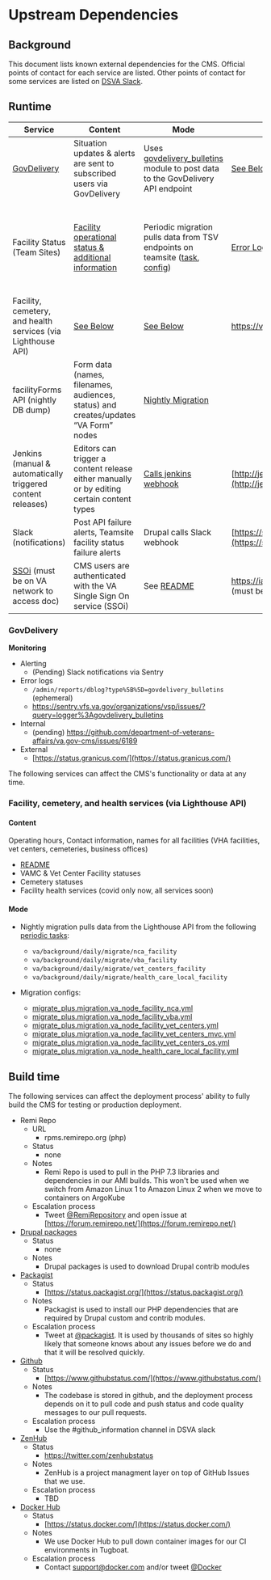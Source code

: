 # Upstream Dependencies

## Background

This document lists known external dependencies for the CMS.
Official points of contact for each service are listed.
Other points of contact for some services are listed on [DSVA Slack](https://dsva.slack.com/archives/CT4GZBM8F/p1628284192216100).

## Runtime
| Service                                                                                                                      | Content                                                                                                                                                                               | Mode                                                                                                                                                                                                                                                                | Monitoring                                                                     | Escalation Contact                                                                                                                                                                                                                      | Notes                                                                                                                                                                                                                                                                                                                                             |
|------------------------------------------------------------------------------------------------------------------------------|---------------------------------------------------------------------------------------------------------------------------------------------------------------------------------------|---------------------------------------------------------------------------------------------------------------------------------------------------------------------------------------------------------------------------------------------------------------------|--------------------------------------------------------------------------------|-----------------------------------------------------------------------------------------------------------------------------------------------------------------------------------------------------------------------------------------|---------------------------------------------------------------------------------------------------------------------------------------------------------------------------------------------------------------------------------------------------------------------------------------------------------------------------------------------------|
| [GovDelivery](https://granicus.com/solution/govdelivery/)                                                                    | Situation updates & alerts are sent to subscribed users via GovDelivery                                                                                                               | Uses [govdelivery_bulletins](https://github.com/department-of-veterans-affairs/va.gov-cms/tree/master/docroot/modules/custom/va_gov_govdelivery) module to post data to the GovDelivery API endpoint                                                                | [See Below](#govdelivery)                                           | [https://support.granicus.com/s/contactsupport](https://support.granicus.com/s/contactsupport)                                                                                                                                          |                                                                                                                                                                                                                                                                                                                                                   |
| Facility Status (Team Sites)                                                                                                 | [Facility operational status & additional information](https://github.com/department-of-veterans-affairs/va.gov-cms/blob/master/READMES/migrations-facility.md#vamc-status-migration) | Periodic migration pulls data from TSV endpoints on teamsite ([task](https://github.com/department-of-veterans-affairs/va.gov-cms/blob/master/tasks-periodic.yml#L98), [config](/config/sync/migrate_plus.migration.va_node_health_care_local_facility_status.yml)) | [Error Log](https://vaww.webops.va.gov/apps/errorlog/) (must be on VA network) | Teamsites is hosted on [EWIS](https://github.com/department-of-veterans-affairs/devops/blob/master/docs/External%20Service%20Integrations/EWIS.md). See also: [DSVA Slack](https://dsva.slack.com/archives/CT4GZBM8F/p1628284192216100) | This is intended to be phased out by the end of 2021 when VAMC migration is complete                                                                                                                                                                                                                                                              |
| Facility, cemetery, and health services (via Lighthouse API)                                                                 | [See Below](#facility-cemetery-and-health-services-via-lighthouse-api)                                                                                                                | [See Below](#facility-cemetery-and-health-services-via-lighthouse-api)                                                                                                                                                                                              | https://valighthouse.statuspage.io                                             | [#vsa-facilities slack channel](https://dsva.slack.com/archives/C0FQSS30V) - Adam Stinton                                                                                                                                               | API paths are [overridden](https://github.com/department-of-veterans-affairs/va.gov-cms/blob/master/docroot/modules/custom/va_gov_migrate/config/install/migrate_plus.migration.va_node_facility_nca.yml#L22) by [settings.php](https://github.com/department-of-veterans-affairs/va.gov-cms/blob/master/docroot/sites/default/settings.php#L146) |
| facilityForms API (nightly DB dump)                                                                                          | Form data (names, filenames, audiences, status) and creates/updates “VA Form” nodes                                                                                                   | [Nightly Migration](https://github.com/department-of-veterans-affairs/va.gov-cms/blob/master/READMES/migrations-forms.md#forms-migration)                                                                                                                           |                                                                                | #va-forms slack channel                                                                                                                                                                                                                 |                                                                                                                                                                                                                                                                                                                                                   |
| Jenkins (manual & automatically triggered content releases)                                                                  | Editors can trigger a content release either manually or by editing certain content types                                                                                             | [Calls jenkins webhook](https://github.com/department-of-veterans-affairs/va.gov-cms/blob/master/READMES/cms-content-release.md#automatic)                                                                                                                          | [http://jenkins.vfs.va.gov/computer/](http://jenkins.vfs.va.gov/computer/)     | Ops team (use #vfs-platform-support)                                                                                                                                                                                                    |                                                                                                                                                                                                                                                                                                                                                   |
| Slack (notifications)                                                                                                        | Post API failure alerts, Teamsite facility status failure alerts                                                                                                                      | Drupal calls Slack webhook                                                                                                                                                                                                                                          | [https://status.slack.com/](https://status.slack.com/)                         |                                                                                                                                                                                                                                         |                                                                                                                                                                                                                                                                                                                                                   |
| [SSOi](https://dvagov.sharepoint.com/sites/OITEPMOIAM/playbooks/Pages/IAM%20URLs.aspx) (must be on VA network to access doc) | CMS users are authenticated with the VA Single Sign On service (SSOi)                                                                                                                 | See [README](https://github.com/department-of-veterans-affairs/va.gov-cms/blob/master/READMES/cms-login.md#technical-details)                                                                                                                                       | https://iamportal.iam.va.gov/iamv2/index.php (must be on VA network)           | https://iamportal.iam.va.gov/iamv2/help/contactUs.php (must be on VA network)                                                                                                                                                           |                                                                                                                                                                                                                                                                                                                                                   |
### GovDelivery

**Monitoring**

* Alerting
   * (Pending) Slack notifications via Sentry
* Error logs
   * `/admin/reports/dblog?type%5B%5D=govdelivery_bulletins` (ephemeral)
   * https://sentry.vfs.va.gov/organizations/vsp/issues/?query=logger%3Agovdelivery_bulletins
* Internal
   * (pending) https://github.com/department-of-veterans-affairs/va.gov-cms/issues/6189
* External
   * [https://status.granicus.com/](https://status.granicus.com/)

The following services can affect the CMS's functionality or data at any time.

### Facility, cemetery, and health services (via Lighthouse API)

#### Content

Operating hours, Contact information, names for all facilities (VHA facilities, vet centers, cemeteries, business offices)

* [README](https://github.com/department-of-veterans-affairs/va.gov-cms/blob/master/READMES/migrations-facility.md)
* VAMC & Vet Center Facility statuses
* Cemetery statuses
* Facility health services (covid only now, all services soon)

#### Mode

* Nightly migration pulls data from the Lighthouse API from the following [periodic tasks](/tasks-periodic.yml):
   * `va/background/daily/migrate/nca_facility`
   * `va/background/daily/migrate/vba_facility`
   * `va/background/daily/migrate/vet_centers_facility`
   * `va/background/daily/migrate/health_care_local_facility`
   
* Migration configs:
   * [migrate_plus.migration.va_node_facility_nca.yml](/config/sync/migrate_plus.migration.va_node_facility_nca.yml)
   * [migrate_plus.migration.va_node_facility_vba.yml](/config/sync/migrate_plus.migration.va_node_facility_vba.yml)
   * [migrate_plus.migration.va_node_facility_vet_centers.yml](/config/sync/migrate_plus.migration.va_node_facility_vet_centers.yml)
   * [migrate_plus.migration.va_node_facility_vet_centers_mvc.yml](/config/sync/migrate_plus.migration.va_node_facility_vet_centers_mvc.yml)
   * [migrate_plus.migration.va_node_facility_vet_centers_os.yml](/config/sync/migrate_plus.migration.va_node_facility_vet_centers_os.yml)
   * [migrate_plus.migration.va_node_health_care_local_facility.yml](/config/sync/migrate_plus.migration.va_node_health_care_local_facility.yml)


## Build time

The following services can affect the deployment process' ability to fully build the CMS for testing or production deployment.

* Remi Repo
    * URL
        * rpms.remirepo.org (php)
    * Status
        * none
    * Notes
        * Remi Repo is used to pull in the PHP 7.3 libraries and dependencies in our AMI builds. This won't be used when we switch from Amazon Linux 1 to Amazon Linux 2 when we move to containers on ArgoKube
    * Escalation process
        * Tweet [@RemiRepository](https://twitter.com/RemiRepository) and open issue at [https://forum.remirepo.net/](https://forum.remirepo.net/)
* [Drupal packages](packages.drupal.org)
    * Status
        * none
    * Notes
        * Drupal packages is used to download Drupal contrib modules
* [Packagist](https://packagist.org)
    * Status
        * [https://status.packagist.org/](https://status.packagist.org/)
    * Notes
        * Packagist is used to install our PHP dependencies that are required by Drupal custom and contrib modules.
    * Escalation process
        * Tweet at [@packagist](https://twitter.com/packagist). It is used by thousands of sites so highly likely that someone knows about any issues before we do and that it will be resolved quickly.
* [Github](https://github.com)
    * Status
        * [https://www.githubstatus.com/](https://www.githubstatus.com/)
    * Notes
        * The codebase is stored in github, and the deployment process depends on it to pull code and push status and code quality messages to our pull requests.
    * Escalation process
        * Use the #github_information channel in DSVA slack
* [ZenHub](https://www.zenhub.com)
    * Status
        * https://twitter.com/zenhubstatus
     * Notes
         * ZenHub is a project managment layer on top of GitHub Issues that we use.
     * Escalation process
         * TBD   
* [Docker Hub](https://hub.docker.com/)
    * Status
        * [https://status.docker.com/](https://status.docker.com/)
    * Notes
        * We use Docker Hub to pull down container images for our CI environments in Tugboat.
    * Escalation process
        * Contact support@docker.com and/or tweet [@Docker](https://twitter.com/Docker)
